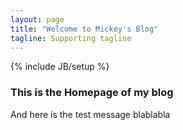 ```yaml
---
layout: page
title: "Welcome to Mickey's Blog"
tagline: Supporting tagline
---
```

{% include JB/setup %}

### This is the Homepage of my blog 
And here is the test message
blablabla



